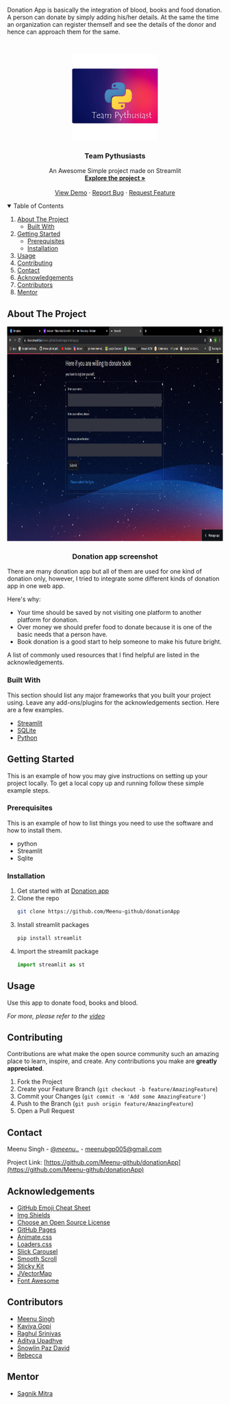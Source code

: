 Donation App is basically the integration of blood, books and food donation. A person can donate by simply adding his/her details. At the same the time an organization can register themself and see the details of the donor and hence can approach them for the same.




<!-- PROJECT SHIELDS -->
<!--
*** I'm using markdown "reference style" links for readability.
*** Reference links are enclosed in brackets [ ] instead of parentheses ( ).
*** See the bottom of this document for the declaration of the reference variables
*** for contributors-url, forks-url, etc. This is an optional, concise syntax you may use.
*** https://www.markdownguide.org/basic-syntax/#reference-style-links
-->
<!-- [![Contributors][contributors-shield]][contributors-url]
[![Forks][forks-shield]][forks-url]
[![Stargazers][stars-shield]][stars-url]
[![Issues][issues-shield]][issues-url]
[![MIT License][license-shield]][license-url]
[![LinkedIn][linkedin-shield]][linkedin-url] -->



<!-- PROJECT LOGO -->
<br />
<p align="center">
  <a href="https://github.com/Meenu-github/donationApp">
    <img src="https://github.com/Meenu-github/donationApp/blob/main/logoPythu.jpg" alt="Logo" width="200" height="200">
  </a>

  <h3 align="center">Team Pythusiasts</h3>

  <p align="center">
    An Awesome Simple project made on Streamlit
    <br />
    <a href="https://share.streamlit.io/meenu-github/donationapp/main/app.py"><strong>Explore the project »</strong></a>
    <br />
    <br />
    <a href="https://youtu.be/svsnV2Gq0RU">View Demo</a>
    ·
    <a href="https://github.com/Meenu-github/donationApp/issues">Report Bug</a>
    ·
    <a href="https://github.com/Meenu-github/donationApp/issues">Request Feature</a>
  </p>
</p>



<!-- TABLE OF CONTENTS -->
<details open="open">
  <summary>Table of Contents</summary>
  <ol>
    <li>
      <a href="#about-the-project">About The Project</a>
      <ul>
        <li><a href="#built-with">Built With</a></li>
      </ul>
    </li>
    <li>
      <a href="#getting-started">Getting Started</a>
      <ul>
        <li><a href="#prerequisites">Prerequisites</a></li>
        <li><a href="#installation">Installation</a></li>
      </ul>
    </li>
    <li><a href="#usage">Usage</a></li>
    <li><a href="#contributing">Contributing</a></li>
    <li><a href="#contact">Contact</a></li>
    <li><a href="#acknowledgements">Acknowledgements</a></li>
    <li><a href="#contributors">Contributors</a></li>
    <li><a href="#mentor">Mentor</a></li>
  </ol>
</details>



<!-- ABOUT THE PROJECT -->
## About The Project
<p align="center">
  <a href="https://github.com/Meenu-github/donationApp">
    <img src="https://github.com/Meenu-github/donationApp/blob/main/Donationapp_ss.png" alt="Logo" width="800" height="500">
  </a>

  <h3 align="center">Donation app screenshot</h3>

  <p align="center">



There are many donation app but all of them are used for one kind of donation only, however, I tried to integrate some different kinds of donation app in one web app.

Here's why:
* Your time should be saved by not visiting one platform to another platform for donation. 
* Over money we should prefer food to donate because it is one of the basic needs that a person have.
* Book donation is a good start to help someone to make his future bright.



A list of commonly used resources that I find helpful are listed in the acknowledgements.

### Built With

This section should list any major frameworks that you built your project using. Leave any add-ons/plugins for the acknowledgements section. Here are a few examples.
* [Streamlit](https://streamlit.io/)
* [SQLite](https://sqlite.org/index.html)
* [Python](https://www.python.org/)



<!-- GETTING STARTED -->
## Getting Started

This is an example of how you may give instructions on setting up your project locally.
To get a local copy up and running follow these simple example steps.

### Prerequisites

This is an example of how to list things you need to use the software and how to install them.
* python
* Streamlit
* Sqlite
  

### Installation

1. Get started with at [Donation app](https://github.com/Meenu-github/donationApp)
2. Clone the repo
   ```sh
   git clone https://github.com/Meenu-github/donationApp
   ```
3. Install streamlit packages
   ```sh
   pip install streamlit
   ```
4. Import the streamlit package 
   ```py
   import streamlit as st
   ```



<!-- USAGE EXAMPLES -->
## Usage

Use this app to donate food, books and blood.

_For more, please refer to the [video](https://youtu.be/svsnV2Gq0RU)_





<!-- CONTRIBUTING -->
## Contributing

Contributions are what make the open source community such an amazing place to learn, inspire, and create. Any contributions you make are **greatly appreciated**.

1. Fork the Project
2. Create your Feature Branch (`git checkout -b feature/AmazingFeature`)
3. Commit your Changes (`git commit -m 'Add some AmazingFeature'`)
4. Push to the Branch (`git push origin feature/AmazingFeature`)
5. Open a Pull Request




<!-- CONTACT -->
## Contact

Meenu Singh - [@_meenu_._._](https://www.instagram.com/_meenu_._._/) - meenubgp005@gmail.com

Project Link: [https://github.com/Meenu-github/donationApp](https://github.com/Meenu-github/donationApp)



<!-- ACKNOWLEDGEMENTS -->
## Acknowledgements
* [GitHub Emoji Cheat Sheet](https://www.webpagefx.com/tools/emoji-cheat-sheet)
* [Img Shields](https://shields.io)
* [Choose an Open Source License](https://choosealicense.com)
* [GitHub Pages](https://pages.github.com)
* [Animate.css](https://daneden.github.io/animate.css)
* [Loaders.css](https://connoratherton.com/loaders)
* [Slick Carousel](https://kenwheeler.github.io/slick)
* [Smooth Scroll](https://github.com/cferdinandi/smooth-scroll)
* [Sticky Kit](http://leafo.net/sticky-kit)
* [JVectorMap](http://jvectormap.com)
* [Font Awesome](https://fontawesome.com)
  
<!-- CONTRIBUTORS -->
## Contributors
* [Meenu Singh](https://github.com/Meenu-github)
* [Kaviya Gopi](https://github.com/KaviyaGopi)
* [Raghul Srinivas](https://github.com/RAGHULSRINIVAS112)
* [Aditya Upadhye](https://github.com/aditya-upadhye)
* [Snowlin Paz David](https://github.com/SnowlinPazDavid)
* [Rebecca](https://github.com/rebs-becca15)
  
<!-- MENTOR -->
  
## Mentor
* [Sagnik Mitra](https://github.com/sagnikmitra)




